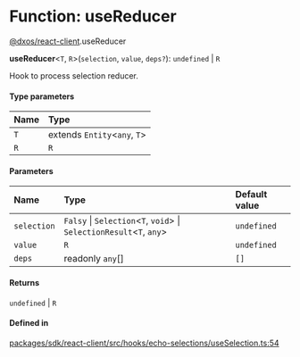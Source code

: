 # Function: useReducer

[@dxos/react-client](../modules/dxos_react_client.md).useReducer

**useReducer**<`T`, `R`\>(`selection`, `value`, `deps?`): `undefined` \| `R`

Hook to process selection reducer.

#### Type parameters

| Name | Type |
| :------ | :------ |
| `T` | extends `Entity`<`any`, `T`\> |
| `R` | `R` |

#### Parameters

| Name | Type | Default value |
| :------ | :------ | :------ |
| `selection` | `Falsy` \| `Selection`<`T`, `void`\> \| `SelectionResult`<`T`, `any`\> | `undefined` |
| `value` | `R` | `undefined` |
| `deps` | readonly `any`[] | `[]` |

#### Returns

`undefined` \| `R`

#### Defined in

[packages/sdk/react-client/src/hooks/echo-selections/useSelection.ts:54](https://github.com/dxos/dxos/blob/db8188dae/packages/sdk/react-client/src/hooks/echo-selections/useSelection.ts#L54)
